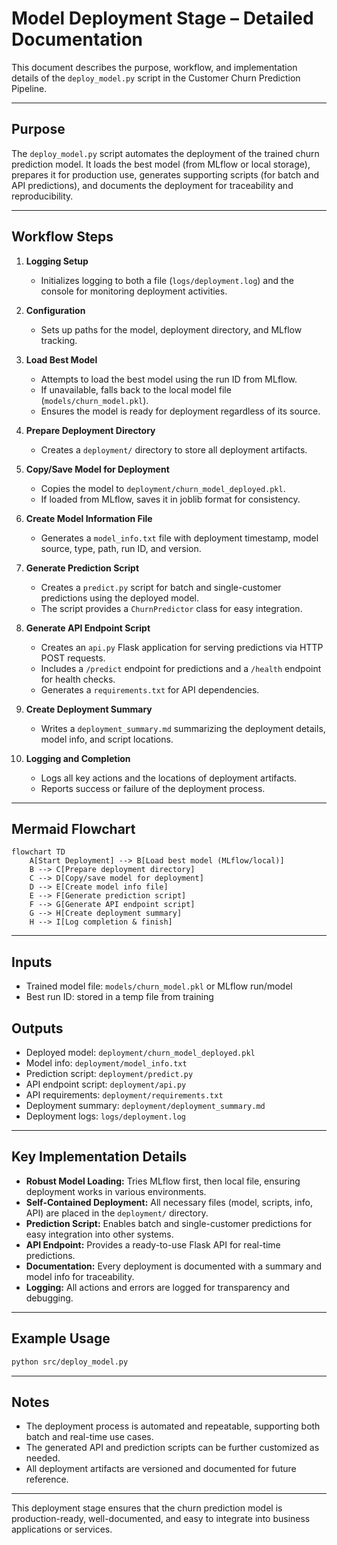 # Model Deployment Stage – Detailed Documentation

This document describes the purpose, workflow, and implementation details of the `deploy_model.py` script in the Customer Churn Prediction Pipeline.

---

## Purpose

The `deploy_model.py` script automates the deployment of the trained churn prediction model. It loads the best model (from MLflow or local storage), prepares it for production use, generates supporting scripts (for batch and API predictions), and documents the deployment for traceability and reproducibility.

---

## Workflow Steps

1. **Logging Setup**
   - Initializes logging to both a file (`logs/deployment.log`) and the console for monitoring deployment activities.

2. **Configuration**
   - Sets up paths for the model, deployment directory, and MLflow tracking.

3. **Load Best Model**
   - Attempts to load the best model using the run ID from MLflow.
   - If unavailable, falls back to the local model file (`models/churn_model.pkl`).
   - Ensures the model is ready for deployment regardless of its source.

4. **Prepare Deployment Directory**
   - Creates a `deployment/` directory to store all deployment artifacts.

5. **Copy/Save Model for Deployment**
   - Copies the model to `deployment/churn_model_deployed.pkl`.
   - If loaded from MLflow, saves it in joblib format for consistency.

6. **Create Model Information File**
   - Generates a `model_info.txt` file with deployment timestamp, model source, type, path, run ID, and version.

7. **Generate Prediction Script**
   - Creates a `predict.py` script for batch and single-customer predictions using the deployed model.
   - The script provides a `ChurnPredictor` class for easy integration.

8. **Generate API Endpoint Script**
   - Creates an `api.py` Flask application for serving predictions via HTTP POST requests.
   - Includes a `/predict` endpoint for predictions and a `/health` endpoint for health checks.
   - Generates a `requirements.txt` for API dependencies.

9. **Create Deployment Summary**
   - Writes a `deployment_summary.md` summarizing the deployment details, model info, and script locations.

10. **Logging and Completion**
    - Logs all key actions and the locations of deployment artifacts.
    - Reports success or failure of the deployment process.

---

## Mermaid Flowchart

```mermaid
flowchart TD
    A[Start Deployment] --> B[Load best model (MLflow/local)]
    B --> C[Prepare deployment directory]
    C --> D[Copy/save model for deployment]
    D --> E[Create model info file]
    E --> F[Generate prediction script]
    F --> G[Generate API endpoint script]
    G --> H[Create deployment summary]
    H --> I[Log completion & finish]
```

---

## Inputs

- Trained model file: `models/churn_model.pkl` or MLflow run/model
- Best run ID: stored in a temp file from training

## Outputs

- Deployed model: `deployment/churn_model_deployed.pkl`
- Model info: `deployment/model_info.txt`
- Prediction script: `deployment/predict.py`
- API endpoint script: `deployment/api.py`
- API requirements: `deployment/requirements.txt`
- Deployment summary: `deployment/deployment_summary.md`
- Deployment logs: `logs/deployment.log`

---

## Key Implementation Details

- **Robust Model Loading:** Tries MLflow first, then local file, ensuring deployment works in various environments.
- **Self-Contained Deployment:** All necessary files (model, scripts, info, API) are placed in the `deployment/` directory.
- **Prediction Script:** Enables batch and single-customer predictions for easy integration into other systems.
- **API Endpoint:** Provides a ready-to-use Flask API for real-time predictions.
- **Documentation:** Every deployment is documented with a summary and model info for traceability.
- **Logging:** All actions and errors are logged for transparency and debugging.

---

## Example Usage

```bash
python src/deploy_model.py
```

---

## Notes

- The deployment process is automated and repeatable, supporting both batch and real-time use cases.
- The generated API and prediction scripts can be further customized as needed.
- All deployment artifacts are versioned and documented for future reference.

---

This deployment stage ensures that the churn prediction model is production-ready, well-documented, and easy to integrate into business applications or services.